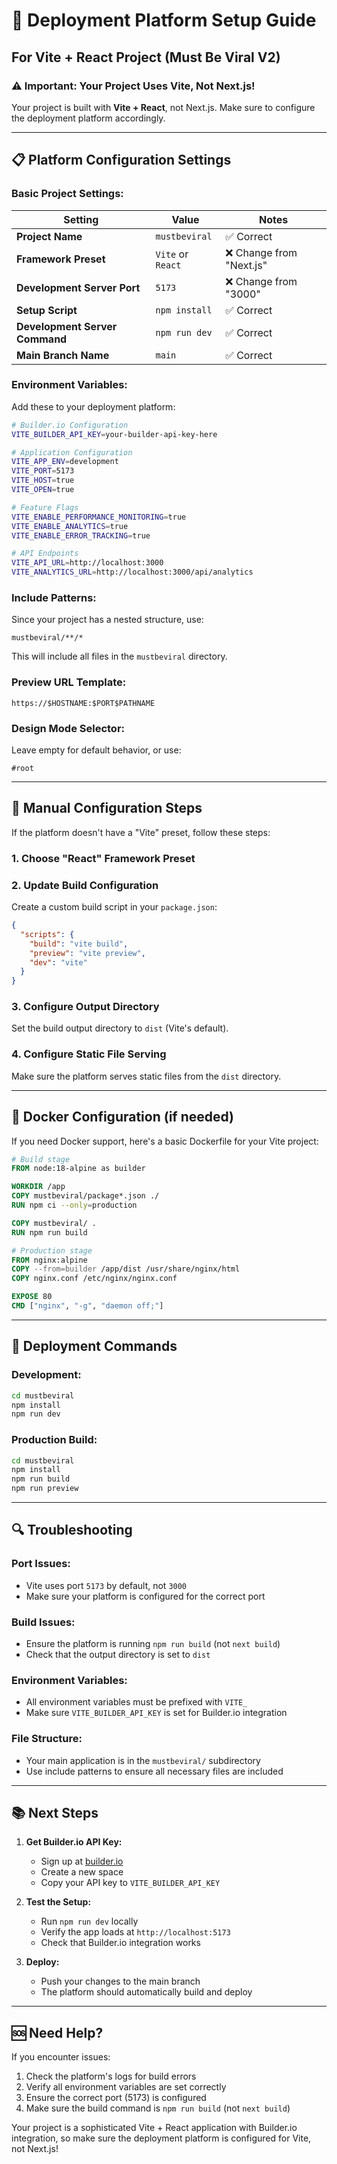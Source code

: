# 🚀 Deployment Platform Setup Guide

## For Vite + React Project (Must Be Viral V2)

### ⚠️ Important: Your Project Uses Vite, Not Next.js!

Your project is built with **Vite + React**, not Next.js. Make sure to configure the deployment platform accordingly.

---

## 📋 Platform Configuration Settings

### **Basic Project Settings:**

| Setting | Value | Notes |
|---------|-------|-------|
| **Project Name** | `mustbeviral` | ✅ Correct |
| **Framework Preset** | `Vite` or `React` | ❌ Change from "Next.js" |
| **Development Server Port** | `5173` | ❌ Change from "3000" |
| **Setup Script** | `npm install` | ✅ Correct |
| **Development Server Command** | `npm run dev` | ✅ Correct |
| **Main Branch Name** | `main` | ✅ Correct |

### **Environment Variables:**

Add these to your deployment platform:

```bash
# Builder.io Configuration
VITE_BUILDER_API_KEY=your-builder-api-key-here

# Application Configuration
VITE_APP_ENV=development
VITE_PORT=5173
VITE_HOST=true
VITE_OPEN=true

# Feature Flags
VITE_ENABLE_PERFORMANCE_MONITORING=true
VITE_ENABLE_ANALYTICS=true
VITE_ENABLE_ERROR_TRACKING=true

# API Endpoints
VITE_API_URL=http://localhost:3000
VITE_ANALYTICS_URL=http://localhost:3000/api/analytics
```

### **Include Patterns:**

Since your project has a nested structure, use:

```
mustbeviral/**/*
```

This will include all files in the `mustbeviral` directory.

### **Preview URL Template:**

```
https://$HOSTNAME:$PORT$PATHNAME
```

### **Design Mode Selector:**

Leave empty for default behavior, or use:

```
#root
```

---

## 🔧 Manual Configuration Steps

If the platform doesn't have a "Vite" preset, follow these steps:

### 1. **Choose "React" Framework Preset**

### 2. **Update Build Configuration**

Create a custom build script in your `package.json`:

```json
{
  "scripts": {
    "build": "vite build",
    "preview": "vite preview",
    "dev": "vite"
  }
}
```

### 3. **Configure Output Directory**

Set the build output directory to `dist` (Vite's default).

### 4. **Configure Static File Serving**

Make sure the platform serves static files from the `dist` directory.

---

## 🐳 Docker Configuration (if needed)

If you need Docker support, here's a basic Dockerfile for your Vite project:

```dockerfile
# Build stage
FROM node:18-alpine as builder

WORKDIR /app
COPY mustbeviral/package*.json ./
RUN npm ci --only=production

COPY mustbeviral/ .
RUN npm run build

# Production stage
FROM nginx:alpine
COPY --from=builder /app/dist /usr/share/nginx/html
COPY nginx.conf /etc/nginx/nginx.conf

EXPOSE 80
CMD ["nginx", "-g", "daemon off;"]
```

---

## 🚀 Deployment Commands

### **Development:**
```bash
cd mustbeviral
npm install
npm run dev
```

### **Production Build:**
```bash
cd mustbeviral
npm install
npm run build
npm run preview
```

---

## 🔍 Troubleshooting

### **Port Issues:**
- Vite uses port `5173` by default, not `3000`
- Make sure your platform is configured for the correct port

### **Build Issues:**
- Ensure the platform is running `npm run build` (not `next build`)
- Check that the output directory is set to `dist`

### **Environment Variables:**
- All environment variables must be prefixed with `VITE_`
- Make sure `VITE_BUILDER_API_KEY` is set for Builder.io integration

### **File Structure:**
- Your main application is in the `mustbeviral/` subdirectory
- Use include patterns to ensure all necessary files are included

---

## 📚 Next Steps

1. **Get Builder.io API Key:**
   - Sign up at [builder.io](https://builder.io)
   - Create a new space
   - Copy your API key to `VITE_BUILDER_API_KEY`

2. **Test the Setup:**
   - Run `npm run dev` locally
   - Verify the app loads at `http://localhost:5173`
   - Check that Builder.io integration works

3. **Deploy:**
   - Push your changes to the main branch
   - The platform should automatically build and deploy

---

## 🆘 Need Help?

If you encounter issues:

1. Check the platform's logs for build errors
2. Verify all environment variables are set correctly
3. Ensure the correct port (5173) is configured
4. Make sure the build command is `npm run build` (not `next build`)

Your project is a sophisticated Vite + React application with Builder.io integration, so make sure the deployment platform is configured for Vite, not Next.js!




